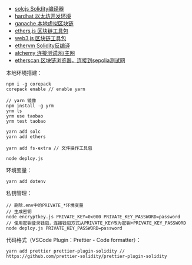 - [solcjs Solidity编译器](https://github.com/ethereum/solc-js)
- [hardhat 以太坊开发环境](https://hardhat.org/)
- [ganache 本地虚拟区块链](https://trufflesuite.com/ganache/)
- [ethers.js 区块链工具包](https://ethers.org/)
- [web3.js 区块链工具包](https://docs.web3js.org/)
- [ethervm Solidity反编译](https://ethervm.io/decompile)
- [alchemy 连接测试网/主网](https://www.alchemy.com/)
- [etherscan 区块链浏览器，连接到sepolia测试网](https://sepolia.etherscan.io/)


本地环境搭建：
```
npm i -g corepack
corepack enable // enable yarn

// yarn 镜像
npm install -g yrm
yrm ls
yrm use taobao
yrm test taobao

yarn add solc
yarn add ethers

yarn add fs-extra // 文件操作工具包

node deploy.js
``` 

环境变量：
```
yarn add dotenv
```

私钥管理：
```
// 删除.env中的PRIVATE_*环境变量
// 生成密钥
node encryptkey.js PRIVATE_KEY=0x000 PRIVATE_KEY_PASSWORD=password
// 使用密钥登录钱包，连接钱包方式从PRIVATE_KEY改为密钥+PRIVATE_KEY_PASSWORD
node deploy.js PRIVATE_KEY_PASSWORD=password
```

代码格式（VSCode Plugin：Prettier - Code formatter）：
```
yarn add prettier prettier-plugin-solidity // https://github.com/prettier-solidity/prettier-plugin-solidity
```